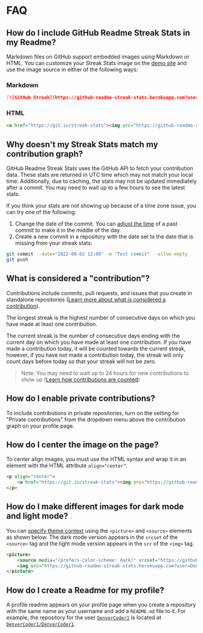 # FAQ

## How do I include GitHub Readme Streak Stats in my Readme?

Markdown files on GitHub support embedded images using Markdown or HTML. You can customize your Streak Stats image on the [demo site](https://github-readme-streak-stats.herokuapp.com/demo/) and use the image source in either of the following ways:

### Markdown

```md
[![GitHub Streak](https://github-readme-streak-stats.herokuapp.com?user=DenverCoder1)](https://git.io/streak-stats)
```

### HTML

<!-- prettier-ignore-start -->
```html
<a href="https://git.io/streak-stats"><img src="https://github-readme-streak-stats.herokuapp.com?user=DenverCoder1"/></a>
```
<!-- prettier-ignore-end -->

## Why doesn't my Streak Stats match my contribution graph?

GitHub Readme Streak Stats uses the GitHub API to fetch your contribution data. These stats are returned in UTC time which may not match your local time. Additionally, due to caching, the stats may not be updated immediately after a commit. You may need to wait up to a few hours to see the latest stats.

If you think your stats are not showing up because of a time zone issue, you can try one of the following:

1. Change the date of the commit. You can [adjust the time](https://codewithhugo.com/change-the-date-of-a-git-commit/) of a past commit to make it in the middle of the day.
2. Create a new commit in a repository with the date set to the date that is missing from your streak stats:

```bash
git commit --date="2022-08-02 12:00" -m "Test commit" --allow-empty
git push
```

## What is considered a "contribution"?

Contributions include commits, pull requests, and issues that you create in standalone repositories ([Learn more about what is considered a contribution](https://docs.github.com/articles/why-are-my-contributions-not-showing-up-on-my-profile)).

The longest streak is the highest number of consecutive days on which you have made at least one contribution.

The current streak is the number of consecutive days ending with the current day on which you have made at least one contribution. If you have made a contribution today, it will be counted towards the current streak, however, if you have not made a contribution today, the streak will only count days before today so that your streak will not be zero.

> Note: You may need to wait up to 24 hours for new contributions to show up ([Learn how contributions are counted](https://docs.github.com/articles/why-are-my-contributions-not-showing-up-on-my-profile))

## How do I enable private contributions?

To include contributions in private repositories, turn on the setting for "Private contributions" from the dropdown menu above the contribution graph on your profile page.

## How do I center the image on the page?

To center align images, you must use the HTML syntax and wrap it in an element with the HTML attribute `align="center"`.

<!-- prettier-ignore-start -->
```html
<p align="center">
    <a href="https://git.io/streak-stats"><img src="https://github-readme-streak-stats.herokuapp.com?user=DenverCoder1"/></a>
</p>
```
<!-- prettier-ignore-end -->

## How do I make different images for dark mode and light mode?

You can [specify theme context](https://github.blog/changelog/2022-05-19-specify-theme-context-for-images-in-markdown-beta/) using the `<picture>` and `<source>` elements as shown below. The dark mode version appears in the `srcset` of the `<source>` tag and the light mode version appears in the `src` of the `<img>` tag.

<!-- prettier-ignore-start -->
```html
<picture>
    <source media="(prefers-color-scheme: dark)" srcset="https://github-readme-streak-stats.herokuapp.com?user=DenverCoder1&theme=dark" />
    <img src="https://github-readme-streak-stats.herokuapp.com?user=DenverCoder1&theme=default" />
</picture>
```
<!-- prettier-ignore-end -->

## How do I create a Readme for my profile?

A profile readme appears on your profile page when you create a repository with the same name as your username and add a `README.md` file to it. For example, the repository for the user [`DenverCoder1`](https://github.com/DenverCoder1) is located at [`DenverCoder1/DenverCoder1`](https://github.com/DenverCoder1/DenverCoder1).
